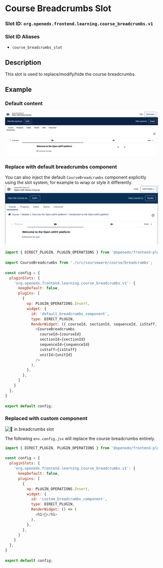 # Course Breadcrumbs Slot

### Slot ID: `org.openedx.frontend.learning.course_breadcrumbs.v1`

### Slot ID Aliases
* `course_breadcrumbs_slot`

## Description

This slot is used to replace/modify/hide the course breadcrumbs.

## Example

### Default content
![Breadcrumbs slot with default content](./screenshot_default.png)

### Replace with default breadcrumbs component
You can also inject the default `CourseBreadcrumbs` component explicitly using the slot system, for example to wrap or style it differently.
![Breadcrumbs slot with default content](./screenshot_with_default_breadcrumbs.png)

```js
import { DIRECT_PLUGIN, PLUGIN_OPERATIONS } from '@openedx/frontend-plugin-framework';

import CourseBreadcrumbs from './src/courseware/course/breadcrumbs';

const config = {
  pluginSlots: {
    'org.openedx.frontend.learning.course_breadcrumbs.v1': {
      keepDefault: false,
      plugins: [
        {
          op: PLUGIN_OPERATIONS.Insert,
          widget: {
            id: 'default_breadcrumbs_component',
            type: DIRECT_PLUGIN,
            RenderWidget: ({ courseId, sectionId, sequenceId, isStaff, unitId }) => (
              <CourseBreadcrumbs
                courseId={courseId}
                sectionId={sectionId}
                sequenceId={sequenceId}
                isStaff={isStaff}
                unitId={unitId}
              />
            ),
          },
        },
      ]
    }
  },
}

export default config;
```

### Replaced with custom component
![🍞 in breadcrumbs slot](./screenshot_custom.png)

The following `env.config.jsx` will replace the course breadcrumbs entirely.

```js
import { DIRECT_PLUGIN, PLUGIN_OPERATIONS } from '@openedx/frontend-plugin-framework';

const config = {
  pluginSlots: {
    'org.openedx.frontend.learning.course_breadcrumbs.v1': {
      keepDefault: false,
      plugins: [
        {
          op: PLUGIN_OPERATIONS.Insert,
          widget: {
            id: 'custom_breadcrumbs_component',
            type: DIRECT_PLUGIN,
            RenderWidget: () => (
              <h1>🍞</h1>
            ),
          },
        },
      ]
    }
  },
}

export default config;
```
